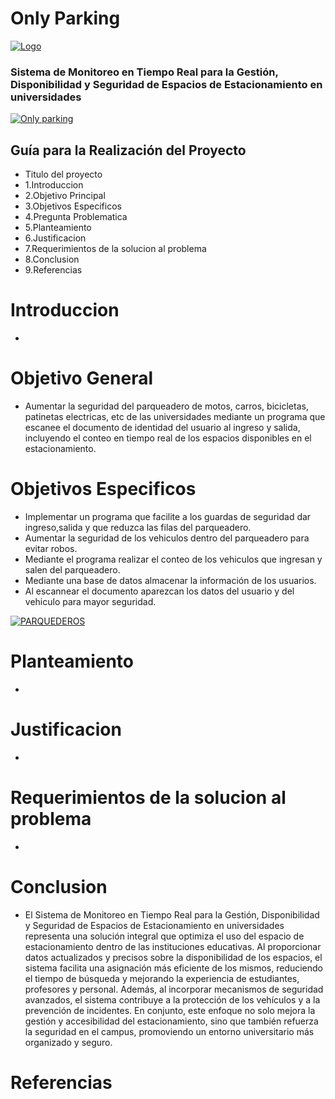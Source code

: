 # Only Parking 
[![Logo](https://www.shutterstock.com/image-vector/vector-sets-parking-lots-letter-260nw-2275662011.jpg "Logo")](https://www.shutterstock.com/image-vector/vector-sets-parking-lots-letter-260nw-2275662011.jpg "Logo")

 ###  Sistema  de Monitoreo en Tiempo Real para la Gestión, Disponibilidad y Seguridad de Espacios de Estacionamiento en universidades

[![Only parking](https://www.shutterstock.com/image-vector/automatic-rising-barrier-system-gate-260nw-2266367425.jpg "Only parking")](https://www.shutterstock.com/image-vector/automatic-rising-barrier-system-gate-260nw-2266367425.jpg "Only parking")

## Guía para la Realización del Proyecto
- Titulo del proyecto
 - 1.Introduccion
 - 2.Objetivo Principal
 - 3.Objetivos Especificos
 - 4.Pregunta Problematica
 - 5.Planteamiento
 - 6.Justificacion
 - 7.Requerimientos de la solucion al problema
 - 8.Conclusion
 - 9.Referencias

# Introduccion
-

# Objetivo General
- Aumentar la seguridad del parqueadero de motos, carros, bicicletas, patinetas electricas, etc de las universidades mediante un programa que escanee el documento de identidad del usuario al ingreso y salida, incluyendo el conteo en tiempo real de los espacios disponibles en el estacionamiento.

# Objetivos Especificos
- Implementar un programa que facilite a los guardas de seguridad dar ingreso,salida y que reduzca las filas del parqueadero.
- Aumentar la seguridad de los vehiculos dentro del parqueadero para evitar robos.
- Mediante el programa realizar el conteo de los vehiculos que ingresan y salen del parqueadero.
- Mediante una base de datos almacenar la información de los usuarios.
- Al escannear el documento aparezcan los datos del usuario y del vehiculo para mayor seguridad.

[![PARQUEDEROS](https://st4.depositphotos.com/23611030/29463/v/450/depositphotos_294632308-stock-illustration-collection-parking-thin-line-icons.jpg "PARQUEDEROS")](https://st4.depositphotos.com/23611030/29463/v/450/depositphotos_294632308-stock-illustration-collection-parking-thin-line-icons.jpg "PARQUEDEROS")

# Planteamiento
-

# Justificacion
-

# Requerimientos de la solucion al problema
-

# Conclusion
- El Sistema de Monitoreo en Tiempo Real para la Gestión, Disponibilidad y Seguridad de Espacios de Estacionamiento en universidades representa una solución integral que optimiza el uso del espacio de estacionamiento dentro de las instituciones educativas. Al proporcionar datos actualizados y precisos sobre la disponibilidad de los espacios, el sistema facilita una asignación más eficiente de los mismos, reduciendo el tiempo de búsqueda y mejorando la experiencia de estudiantes, profesores y personal. Además, al incorporar mecanismos de seguridad avanzados, el sistema contribuye a la protección de los vehículos y a la prevención de incidentes. En conjunto, este enfoque no solo mejora la gestión y accesibilidad del estacionamiento, sino que también refuerza la seguridad en el campus, promoviendo un entorno universitario más organizado y seguro.

# Referencias
